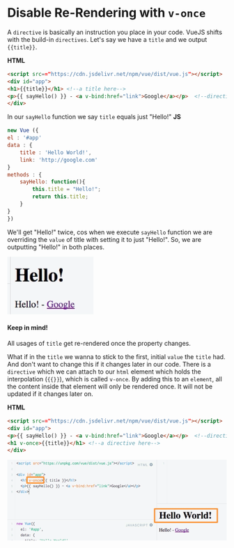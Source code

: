 # Disable Re-Rendering with `v-once`

A `directive` is basically an instruction you place in your code. VueJS shifts with the build-in `directives`.
Let's say we have a `title` and we output `{{title}}`. 

**HTML**

```html
<script src=="https://cdn.jsdelivr.net/npm/vue/dist/vue.js"></script>
<div id="app">
<h1>{{title}}</h1> <!--a title here-->
<p>{{ sayHello() }} - <a v-bind:href="link">Google</a></p>  <!--directive here-->
</div>
```
In our `sayHello` function we say `title` equals just "Hello!"
**JS**

```js
new Vue ({
el : '#app'
data : {
    title : 'Hello World!',
    link: 'http://google.com'
}
methods : {
    sayHello: function(){
        this.title = "Hello!";
        return this.title; 
    }
}
})
```
We'll get "Hello!" twice, cos when we execute `sayHello` function we are overriding the `value` of title with setting it to just "Hello!". So, we are outputting "Hello!" in both places. 

![directives](../directives.png)

#### Keep in mind!
All usages of `title` get re-rendered once the property changes. 

What if in the `title` we wanna to stick to the first, initial `value` the `title` had. And don't want to change this if it changes later in our code. There is a `directive` which we can attach to our `html` element which holds the interpolation (`{{}}`), which is called `v-once`. By adding this to an `element`, all the content inside that element will only be rendered once. It will not be updated if it changes later on. 

**HTML**

```html
<script src=="https://cdn.jsdelivr.net/npm/vue/dist/vue.js"></script>
<div id="app">
<p>{{ sayHello() }} - <a v-bind:href="link">Google</a></p>  <!--directive here-->
<h1 v-once>{{title}}</h1> <!--a directive here-->
</div>
```

![v-once](../v-once.png)

